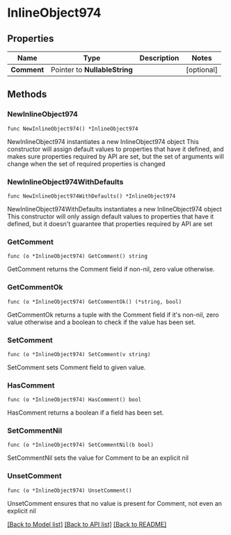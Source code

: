 # InlineObject974

## Properties

Name | Type | Description | Notes
------------ | ------------- | ------------- | -------------
**Comment** | Pointer to **NullableString** |  | [optional] 

## Methods

### NewInlineObject974

`func NewInlineObject974() *InlineObject974`

NewInlineObject974 instantiates a new InlineObject974 object
This constructor will assign default values to properties that have it defined,
and makes sure properties required by API are set, but the set of arguments
will change when the set of required properties is changed

### NewInlineObject974WithDefaults

`func NewInlineObject974WithDefaults() *InlineObject974`

NewInlineObject974WithDefaults instantiates a new InlineObject974 object
This constructor will only assign default values to properties that have it defined,
but it doesn't guarantee that properties required by API are set

### GetComment

`func (o *InlineObject974) GetComment() string`

GetComment returns the Comment field if non-nil, zero value otherwise.

### GetCommentOk

`func (o *InlineObject974) GetCommentOk() (*string, bool)`

GetCommentOk returns a tuple with the Comment field if it's non-nil, zero value otherwise
and a boolean to check if the value has been set.

### SetComment

`func (o *InlineObject974) SetComment(v string)`

SetComment sets Comment field to given value.

### HasComment

`func (o *InlineObject974) HasComment() bool`

HasComment returns a boolean if a field has been set.

### SetCommentNil

`func (o *InlineObject974) SetCommentNil(b bool)`

 SetCommentNil sets the value for Comment to be an explicit nil

### UnsetComment
`func (o *InlineObject974) UnsetComment()`

UnsetComment ensures that no value is present for Comment, not even an explicit nil

[[Back to Model list]](../README.md#documentation-for-models) [[Back to API list]](../README.md#documentation-for-api-endpoints) [[Back to README]](../README.md)


